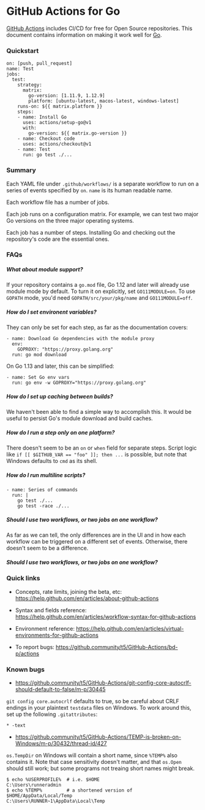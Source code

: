 # GitHub Actions for Go

[GitHub Actions](https://github.com/features/actions) includes CI/CD for free
for Open Source repositories. This document contains information on making it
work well for [Go](https://github.com/features/actions).

### Quickstart

```
on: [push, pull_request]
name: Test
jobs:
  test:
    strategy:
      matrix:
        go-version: [1.11.9, 1.12.9]
        platform: [ubuntu-latest, macos-latest, windows-latest]
    runs-on: ${{ matrix.platform }}
    steps:
    - name: Install Go
      uses: actions/setup-go@v1
      with:
        go-version: ${{ matrix.go-version }}
    - name: Checkout code
      uses: actions/checkout@v1
    - name: Test
      run: go test ./...
```

### Summary

Each YAML file under `.github/workflows/` is a separate workflow to run on a
series of events specified by `on`. `name` is its human readable name.

Each workflow file has a number of jobs.

Each job runs on a configuration matrix. For example, we can test two major Go
versions on the three major operating systems.

Each job has a number of steps. Installing Go and checking out the repository's
code are the essential ones.

### FAQs

##### What about module support?

If your repository contains a `go.mod` file, Go 1.12 and later will already use
module mode by default. To turn it on explicitly, set `GO111MODULE=on`. To use
`GOPATH` mode, you'd need `GOPATH/src/your/pkg/name` and `GO111MODULE=off`.

##### How do I set environent variables?

They can only be set for each step, as far as the documentation covers:

```
- name: Download Go dependencies with the module proxy
  env:
    GOPROXY: "https://proxy.golang.org"
  run: go mod download
```

On Go 1.13 and later, this can be simplified:

```
- name: Set Go env vars
  run: go env -w GOPROXY="https://proxy.golang.org"
```

##### How do I set up caching between builds?

We haven't been able to find a simple way to accomplish this. It would be useful
to persist Go's module download and build caches.

##### How do I run a step only on one platform?

There doesn't seem to be an `on` or `when` field for separate steps. Script
logic like `if [[ $GITHUB_VAR == "foo" ]]; then ...` is possible, but note that
Windows defaults to `cmd` as its shell.

##### How do I run multiline scripts?

```
- name: Series of commands
  run: |
    go test ./...
    go test -race ./...
```

##### Should I use two workflows, or two jobs on one workflow?

As far as we can tell, the only differences are in the UI and in how each
workflow can be triggered on a different set of events. Otherwise, there doesn't
seem to be a difference.

##### Should I use two workflows, or two jobs on one workflow?

### Quick links

* Concepts, rate limits, joining the beta, etc: https://help.github.com/en/articles/about-github-actions

* Syntax and fields reference: https://help.github.com/en/articles/workflow-syntax-for-github-actions

* Environment reference: https://help.github.com/en/articles/virtual-environments-for-github-actions

* To report bugs: https://github.community/t5/GitHub-Actions/bd-p/actions

### Known bugs

* https://github.community/t5/GitHub-Actions/git-config-core-autocrlf-should-default-to-false/m-p/30445

`git config core.autocrlf` defaults to true, so be careful about CRLF endings in
your plaintext `testdata` files on Windows. To work around this, set up the
following `.gitattributes`:

```
* -text
```

* https://github.community/t5/GitHub-Actions/TEMP-is-broken-on-Windows/m-p/30432/thread-id/427

`os.TempDir` on Windows will contain a short name, since `%TEMP%` also contains
it. Note that case sensitivity doesn't matter, and that `os.Open` should still
work; but some programs not treaing short names might break.

```
$ echo %USERPROFILE%  # i.e. $HOME
C:\Users\runneradmin
$ echo %TEMP%         # a shortened version of $HOME/AppData/Local/Temp
C:\Users\RUNNER~1\AppData\Local\Temp
```

